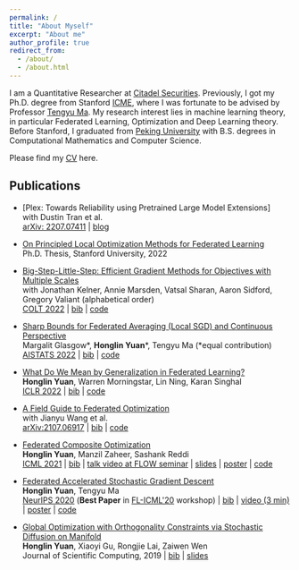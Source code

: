```yaml
---
permalink: /
title: "About Myself"
excerpt: "About me"
author_profile: true
redirect_from: 
  - /about/
  - /about.html
---
```


I am a Quantitative Researcher at [Citadel Securities](https://www.citadelsecurities.com/). Previously, I got my Ph.D. degree from Stanford [ICME](https://icme.stanford.edu/), where I was fortunate to be advised by Professor [Tengyu Ma](https://ai.stanford.edu/~tengyuma/). My research interest lies in machine learning theory, in particular Federated Learning, Optimization and Deep Learning theory. Before Stanford, I graduated from [Peking University](http://english.pku.edu.cn) with B.S. degrees in Computational Mathematics and Computer Science. 

Please find my [CV](https://hongliny.github.io/files/Honglin_Yuan_CV.pdf) here.

## Publications

- [Plex: Towards Reliability using Pretrained Large Model Extensions]  
  with Dustin Tran et al.  
  [arXiv: 2207.07411](https://arxiv.org/abs/2207.07411) 
  | [blog](https://ai.googleblog.com/2022/07/towards-reliability-in-deep-learning.html)
  
- [On Principled Local Optimization Methods for Federated Learning](https://searchworks.stanford.edu/view/14229456)  
  Ph.D. Thesis, Stanford University, 2022
  
- [Big-Step-Little-Step: Efficient Gradient Methods for Objectives with Multiple Scales](https://arxiv.org/abs/2111.03137)     
  with Jonathan Kelner, Annie Marsden, Vatsal Sharan, Aaron Sidford, Gregory Valiant (alphabetical order)  
  [COLT 2022](https://proceedings.mlr.press/v178/kelner22a.html) 
  | [bib](https://dblp.org/rec/journals/corr/abs-2111-03137.html?view=bibtex) 
  | [code](https://github.com/hongliny/BSLS)
  
- [Sharp Bounds for Federated Averaging (Local SGD) and Continuous Perspective](https://arxiv.org/abs/2111.03741)  
  Margalit Glasgow\*, **Honglin Yuan**\*, Tengyu Ma (\*equal contribution)  
  [AISTATS 2022](https://proceedings.mlr.press/v151/glasgow22a.html) 
  | [bib](https://dblp.org/rec/journals/corr/abs-2111-03741.html?view=bibtex) 
  | [code](https://github.com/hongliny/Sharp-Bounds-for-FedAvg-and-Continuous-Perspective)
  
- [What Do We Mean by Generalization in Federated Learning?](https://arxiv.org/abs/2110.14216)  
  **Honglin Yuan**, Warren Morningstar, Lin Ning, Karan Singhal  
  [ICLR 2022](https://openreview.net/forum?id=VimqQq-i_Q) 
  | [bib](https://dblp.org/rec/journals/corr/abs-2110-14216.html?view=bibtex) 
  | [code](https://github.com/google-research/federated) 

- [A Field Guide to Federated Optimization](https://arxiv.org/abs/2107.06917)  
  with Jianyu Wang et al.  
  [arXiv:2107.06917](https://arxiv.org/abs/2107.06917) 
  | [bib](https://dblp.org/rec/journals/corr/abs-2107-06917.html?view=bibtex) 
  | [code](https://github.com/google-research/federated/tree/aa2df1c7f513584532cac9c939ddd94f434ed430/fedopt_guide) 

- [Federated Composite Optimization](https://arxiv.org/abs/2011.08474)  
  **Honglin Yuan**, Manzil Zaheer, Sashank Reddi  
  [ICML 2021](http://proceedings.mlr.press/v139/yuan21d.html) 
  | [bib](https://dblp.org/rec/conf/icml/YuanZR21.html?view=bibtex) 
  | [talk video at FLOW seminar](https://www.youtube.com/watch?v=tKDbc60XJks) 
  | [slides](https://hongliny.github.io/files/FCO_ICML21/FCO_ICML21_slides.pdf) 
  | [poster](https://hongliny.github.io/files/FCO_ICML21/FCO_poster.pdf) 
  | [code](https://github.com/hongliny/FCO-ICML21)

- [Federated Accelerated Stochastic Gradient Descent](https://arxiv.org/abs/2006.08950)  
  **Honglin Yuan**, Tengyu Ma  
  [NeurIPS 2020](https://papers.nips.cc/paper/2020/hash/39d0a8908fbe6c18039ea8227f827023-Abstract.html) 
  (**Best Paper** in [FL-ICML'20](http://federated-learning.org/fl-icml-2020/) workshop)
  | [bib](https://dblp.org/rec/conf/nips/YuanM20.html?view=bibtex)
  | [video (3 min)](https://youtu.be/K28zpAgg3HM)
  | [poster](https://hongliny.github.io/files/FedAc_NeurIPS20/FedAc_NeurIPS20_poster.pdf) 
  | [code](https://github.com/hongliny/FedAc-NeurIPS20) 


- [Global Optimization with Orthogonality Constraints via Stochastic Diffusion on Manifold](https://link.springer.com/article/10.1007/s10915-019-00971-w)  
  **Honglin Yuan**, Xiaoyi Gu, Rongjie Lai, Zaiwen Wen  
  Journal of Scientific Computing, 2019 
  | [bib](https://dblp.org/rec/journals/jscic/YuanGLW19.html?view=bibtex)
  | [slides](https://hongliny.github.io/files/GlobalOptStfMfd_JSC19/GlobalOptStfMfd_JSC19_slides.pdf)
  





## <!--For more info-->

<!--More info about configuring academicpages can be found in [the guide](https://academicpages.github.io/markdown/). The [guides for the Minimal Mistakes theme](https://mmistakes.github.io/minimal-mistakes/docs/configuration/) (which this theme was forked from) might also be helpful.-->

